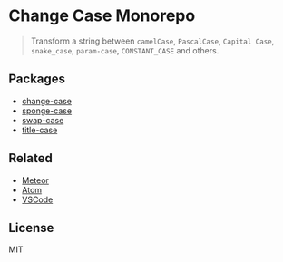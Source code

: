 # Change Case Monorepo

> Transform a string between `camelCase`, `PascalCase`, `Capital Case`, `snake_case`, `param-case`, `CONSTANT_CASE` and others.

## Packages

- [change-case](https://github.com/blakeembrey/change-case/tree/master/packages/change-case)
- [sponge-case](https://github.com/blakeembrey/change-case/tree/master/packages/sponge-case)
- [swap-case](https://github.com/blakeembrey/change-case/tree/master/packages/swap-case)
- [title-case](https://github.com/blakeembrey/change-case/tree/master/packages/title-case)

## Related

- [Meteor](https://github.com/Konecty/change-case)
- [Atom](https://github.com/robhurring/atom-change-case)
- [VSCode](https://github.com/wmaurer/vscode-change-case)

## License

MIT
